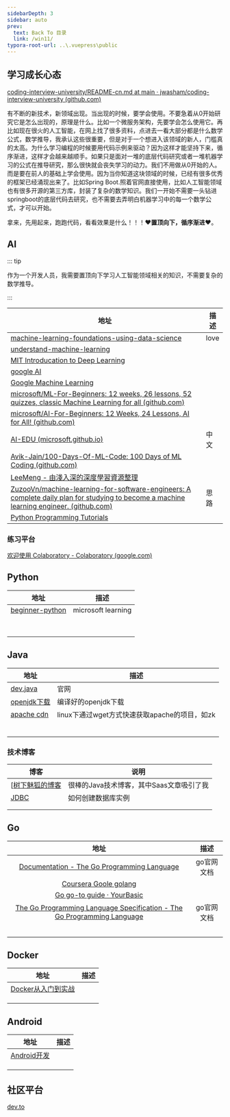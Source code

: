 ```yaml
---
sidebarDepth: 3
sidebar: auto
prev:
  text: Back To 目录
  link: /win11/
typora-root-url: ..\.vuepress\public
---
```








## 学习成长心态

[coding-interview-university/README-cn.md at main · jwasham/coding-interview-university (github.com)](https://github.com/jwasham/coding-interview-university/blob/main/translations/README-cn.md)

有不断的新技术，新领域出现。当出现的时候，要学会使用。不要急着从0开始研究它是怎么出现的，原理是什么。比如一个微服务架构，先要学会怎么使用它。再比如现在很火的人工智能，在网上找了很多资料，点进去一看大部分都是什么数学公式，数学推导，我承认这些很重要，但是对于一个想进入该领域的新人，门槛真的太高。为什么学习编程的时候要用代码示例来驱动？因为这样才能坚持下来，循序渐进，这样才会越来越顺手。如果只是面对一堆的底层代码研究或者一堆机器学习的公式在推导研究，那么很快就会丧失学习的动力。我们不用做从0开始的人。而是要在前人的基础上学会使用。因为当你知道这块领域的时候，已经有很多优秀的框架已经涌现出来了。比如Spring Boot.照着官网直接使用，比如人工智能领域也有很多开源的第三方库，封装了复杂的数学知识。我们一开始不需要一头钻进springboot的底层代码去研究，也不需要去弄明白机器学习中的每一个数学公式，才可以开始。

拿来，先用起来，跑跑代码，看看效果是什么！！！❤️**置顶向下，循序渐进**❤️。

## AI

::: tip

作为一个开发人员，我需要置顶向下学习人工智能领域相关的知识，不需要复杂的数学推导。

:::

| 地址                                                         | 描述 |
| ------------------------------------------------------------ | ---- |
| [machine-learning-foundations-using-data-science](https://learn.microsoft.com/zh-cn/training/paths/machine-learning-foundations-using-data-science/) | love |
| [understand-machine-learning](https://learn.microsoft.com/zh-cn/training/paths/understand-machine-learning/) |      |
| [MIT Introducation to Deep Learning](http://introtodeeplearning.com/) |      |
| [google AI](https://ai.google/education/)                    |      |
| [Google Machine Learning](https://developers.google.com/machine-learning/crash-course?hl=zh-cn) |      |
| [microsoft/ML-For-Beginners: 12 weeks, 26 lessons, 52 quizzes, classic Machine Learning for all (github.com)](https://github.com/microsoft/ML-For-Beginners) |      |
| [microsoft/AI-For-Beginners: 12 Weeks, 24 Lessons, AI for All! (github.com)](https://github.com/microsoft/AI-For-Beginners) |      |
| [AI-EDU (microsoft.github.io)](https://microsoft.github.io/ai-edu/index.html) | 中文 |
| [Avik-Jain/100-Days-Of-ML-Code: 100 Days of ML Coding (github.com)](https://github.com/Avik-Jain/100-Days-Of-ML-Code) |      |
| [LeeMeng - 由淺入深的深度學習資源整理](https://leemeng.tw/deep-learning-resources.html) |      |
| [ZuzooVn/machine-learning-for-software-engineers: A complete daily plan for studying to become a machine learning engineer. (github.com)](https://github.com/ZuzooVn/machine-learning-for-software-engineers) | 思路 |
| [Python Programming Tutorials](https://pythonprogramming.net/machine-learning-tutorial-python-introduction/) |      |



### 练习平台

[欢迎使用 Colaboratory - Colaboratory (google.com)](https://colab.research.google.com/)



## Python

| 地址                                                         | 描述               |
| ------------------------------------------------------------ | ------------------ |
| [beginner-python](https://learn.microsoft.com/en-au/training/paths/beginner-python/) | microsoft learning |
|                                                              |                    |
|                                                              |                    |
|                                                              |                    |
|                                                              |                    |
|                                                              |                    |
|                                                              |                    |
|                                                              |                    |
|                                                              |                    |



## Java

| 地址 | 描述 |
| ---- | ---- |
| [dev.java](https://dev.java/) | 官网 |
| [openjdk下载](https://adoptium.net/zh-CN/) | 编译好的openjdk下载 |
| [apache cdn](https://dlcdn.apache.org/) | linux下通过wget方式快速获取apache的项目，如zk |
|  |      |
|      |      |
|      |      |
|      |      |
|      |      |
|      |      |

### 技术博客

| 博客 | 说明 |
| ---- | ---- |
| [[树下魅狐的博客](https://www.ramostear.com/) | 很棒的Java技术博客，其中Saas文章吸引了我 |
| [JDBC](https://doc.yonyoucloud.com/doc/wiki/project/jdbc/create-database.html) | 如何创建数据库实例 |
|      |      |
|      |      |



## Go

|                             地址                             |    描述    |
| :----------------------------------------------------------: | :--------: |
| [Documentation - The Go Programming Language](https://go.dev/doc/) | go官网文档 |
| [Coursera Goole golang](https://www.coursera.org/specializations/google-golang) |            |
| [Go go-to guide · YourBasic](https://yourbasic.org/golang/)  |            |
| [The Go Programming Language Specification - The Go Programming Language](https://go.dev/ref/spec) | go官网文档 |
|                                                              |            |
|                                                              |            |
|                                                              |            |
|                                                              |            |
|                                                              |            |





## Docker

|                             地址                             | 描述 |
| :----------------------------------------------------------: | :--: |
| [Docker从入门到实战](https://yeasy.gitbook.io/docker_practice/) |      |
|                                                              |      |
|                                                              |      |
|                                                              |      |





## Android

| 地址 | 描述 |
| :--: | :--: |
| [Android开发](https://developer.android.com/?hl=zh-cn) |      |
|      |      |
|      |      |
|      |      |







## 社区平台

[dev.to](https://dev.to/)
